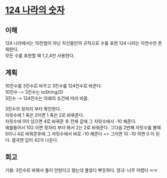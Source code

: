 # [124 나라의 숫자](https://programmers.co.kr/learn/courses/30/lessons/12899)

## 이해
124 나라에서는 10진법이 아닌 자신들만의 규칙으로 수를 표현
124 나라는 자연수만 존재한다.  
모든 수를 표현할 때 1,2,4만 사용한다.  

## 계획
10진수를 3진수로 바꾸고 3진수를 124진수로 바꾼다.  
10진수 -> 3진수는 toString(3)  
3진수 -> 124진수는 아래의 조건에 따라 바꿈.  

3진수의 뒷자리 부터 확인한다.  
자릿수에 1 혹은 2이면 1 혹은 2로 바꿔준다.  
자릿수에 0이 있으면 4로 바꿔준 후 전체 값에 그 자릿수에서 -10 해준다.  
예를들어서 102 이면 뒷자리 부터 봐서 2는 2로 바꿔준다. 그다음 2번째 자릿수를 볼때 0이니 4로 바꿔준후에 그 자릿수에서 바로 -10 해준다 => 그러면 10 -10  하면 0 이 된다.  결국엔 답이 42가 나온다.

## 회고
기봉: 3진수로 바꿔서 풀이 안된다고 했는데 풀었다 뿌듯하다.
영규: 너무 어렵다 ㅠㅠ